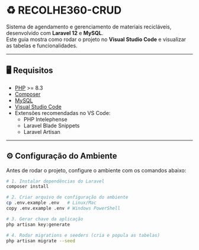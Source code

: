 # ♻️ RECOLHE360-CRUD

Sistema de agendamento e gerenciamento de materiais recicláveis, desenvolvido com **Laravel 12** e **MySQL**.  
Este guia mostra como rodar o projeto no **Visual Studio Code** e visualizar as tabelas e funcionalidades.

---

## 🖥️ Requisitos

- [PHP](https://www.php.net/downloads) >= 8.3
- [Composer](https://getcomposer.org/download/)
- [MySQL](https://dev.mysql.com/downloads/)
- [Visual Studio Code](https://code.visualstudio.com/)
- Extensões recomendadas no VS Code:
  - PHP Intelephense
  - Laravel Blade Snippets
  - Laravel Artisan

---

## ⚙️ Configuração do Ambiente

Antes de rodar o projeto, configure o ambiente com os comandos abaixo:

```bash
# 1. Instalar dependências do Laravel
composer install

# 2. Criar arquivo de configuração do ambiente
cp .env.example .env   # Linux/Mac
copy .env.example .env # Windows PowerShell

# 3. Gerar chave da aplicação
php artisan key:generate

# 4. Rodar migrations e seeders (cria e popula as tabelas)
php artisan migrate --seed
